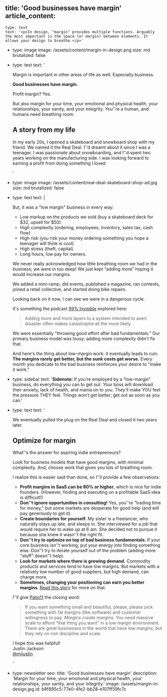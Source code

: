 title: 'Good businesses have margin'
article_content:
  -
    type: text
    text: '<p>In design, "margin" provides multiple functions. Arguably the most important is the space (or margin) between elements. It allows your design to breathe.</p>'
  -
    type: image
    image: /assets/content/margin-in-design.png
    size: md
    brutalized: false
  -
    type: text
    text: '<p>Margin is important in other areas of life as well. Especially business.</p><p><b>Good businesses have margin.&nbsp;</b></p><p>Profit margin? Yes.</p><p>But also margin for your time, your emotional and physical health, your relationships, your sanity, and your integrity. You''re a human, and humans need breathing room.</p><h2>A story from my life</h2><p>In my early 20s, I opened a skateboard and snowboard shop with my friend. We named it the Real Deal. I''d dreamt about it since I was a teenager. I was passionate about snowboarding, and I''d spent two years working on the manufacturing side. I was looking forward to earning a profit from doing something I loved.</p>'
  -
    type: image
    image: /assets/content/real-deal-skateboard-shop-ad.jpg
    size: md
    brutalized: false
  -
    type: text
    text: |
      <p>But, it was a "low margin" business in every way:</p><ul><li>Low markup on the products we sold (buy a skateboard deck for $32, upsell for $50).</li><li>High complexity (ordering, employees, inventory, sales tax, cash flow)</li><li>High risk (you risk your money ordering something you hope a teenager will think is cool)</li><li>High stress (theft, capital)</li><li>Long hours, low pay for owners.</li></ul><p>We never really acknowledged how little breathing room we had in the business; we were in too deep! We just kept “adding more” hoping it would increase our margins.
      
      We added a mini-ramp, did events, published a magazine, ran contests, joined a retail collective, and started doing bike repairs.&nbsp;</p><p>Looking back on it now, I can see we were in a dangerous cycle.</p><p>It's something the podcast <a href="https://99percentinvisible.org/episode/cautionary-tales/">99% Invisible</a> explored here:</p><blockquote><p>Adding more and more layers to a system intended to avert disaster often makes catastrophe all the more likely.</p></blockquote><p>We were essentially "throwing good effort after bad fundamentals.” Our primary business model was lousy; adding more complexity didn't fix that.</p><p>And here's the thing about low-margin work: it eventually leads to ruin. <b>The margins rarely get better, but the sunk costs get worse.</b> Every month you dedicate to the bad business reinforces your desire to "make it work."</p>
  -
    type: sidebar
    text: '**Sidenote:** If you’re employed by a “low-margin” business, do everything you can to get out. Your boss will download their anxiety, lack of health, and mania on to you. They’ll make YOU feel the pressure THEY feel. Things won’t get better; get out as soon as you can.'
  -
    type: text
    text: '<p>We eventually pulled the plug on the Real Deal and closed it two years later.</p><h2>Optimize for margin</h2><p>What''s the answer for aspiring indie entrepreneurs?<br></p><p>Look for business models that have good margins, with minimal complexity. And, choose work that gives you lots of breathing room.</p><p>I realize this is easier said than done, so I''ll provide a few observations:</p><ul><li><b>Profit margins in SaaS can be 80% or higher</b>, which is nice for indie founders. (However, finding and executing on a profitable SaaS idea is difficult!)</li><li><b>Don''t ignore opportunities in consulting!</b> Yes, you''re "trading time for money," but some markets are desperate for good help (and will pay generously to get it).</li><li><b>Create boundaries for yourself.</b> My sister is a freelancer, who naturally stays up late, and sleeps in. She interviewed for a job that would require her to wake up at 6 am. She decided not to pursue it because she knew it wasn''t the right fit.</li><li><b>Don''t try to optimize on top of bad business fundamentals. </b>If your core business isn''t working, put your energy into finding something else. Don''t try to iterate yourself out of the problem (adding more "stuff" doesn''t help).</li><li><b>Look for markets where there is growing demand.</b>&nbsp;Commodity products and services tend to have low margins. But markets with a relatively low number of good suppliers, but high demand, can charge more.</li><li><b>Sometimes, changing your positioning can earn you better margins. </b><a href="https://justinjackson.ca/this-tree-guy-has-good-business-advice">Read this story</a> for more on that.</li></ul><p>I''ll give <a href="https://twitter.com/patio11/status/1214396027848937472">Patio11</a> the closing word:</p><blockquote><p>If you want something small and beautiful, please, please pick something with fat margins (like software) and customer willingness to pay. <i>Margins create margins.</i> You need massive scale to afford “that thing you want” in a low margin environment. There are great businesses in the world that have low margins, but they rely on iron discipline and scale.</p></blockquote><p>I hope this was helpful!<br>Justin Jackson<br><a href="https://twitter.com/mijustin">@mijustin</a></p>'
  -
    type: newsletter
seo:
  title: 'Good businesses have margin'
  description: 'Margin for your time, your emotional and physical health, your relationships, your sanity, and your integrity.'
  image: /assets/margin-in-design.jpg
id: b8f895c5-77e0-4fe2-bb28-e107ff59fc7c
